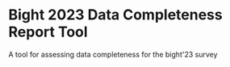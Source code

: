 # Bight 2023 Data Completeness Report Tool
A tool for assessing data completeness for the bight'23 survey
